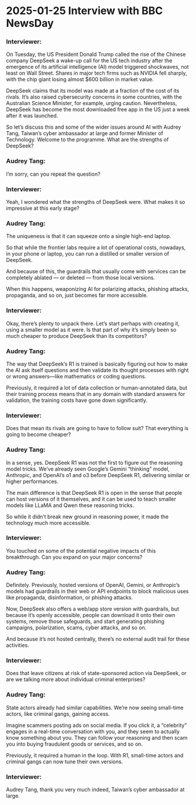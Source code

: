 # 2025-01-25 Interview with BBC NewsDay

### Interviewer:

On Tuesday, the US President Donald Trump called the rise of the Chinese company DeepSeek a wake-up call for the US tech industry after the emergence of its artificial intelligence (AI) model triggered shockwaves, not least on Wall Street. Shares in major tech firms such as NVIDIA fell sharply, with the chip giant losing almost $600 billion in market value.

DeepSeek claims that its model was made at a fraction of the cost of its rivals. It’s also raised cybersecurity concerns in some countries, with the Australian Science Minister, for example, urging caution. Nevertheless, DeepSeek has become the most downloaded free app in the US just a week after it was launched.

So let’s discuss this and some of the wider issues around AI with Audrey Tang, Taiwan’s cyber ambassador at large and former Minister of Technology. Welcome to the programme. What are the strengths of DeepSeek?

### Audrey Tang:

I’m sorry, can you repeat the question?

### Interviewer:

Yeah, I wondered what the strengths of DeepSeek were. What makes it so impressive at this early stage?

### Audrey Tang:

The uniqueness is that it can squeeze onto a single high-end laptop.

So that while the frontier labs require a lot of operational costs, nowadays, in your phone or laptop, you can run a distilled or smaller version of DeepSeek.

And because of this, the guardrails that usually come with services can be completely ablated — or deleted — from those local versions.

When this happens, weaponizing AI for polarizing attacks, phishing attacks, propaganda, and so on, just becomes far more accessible.

### Interviewer:

Okay, there’s plenty to unpack there. Let’s start perhaps with creating it, using a smaller model as it were. Is that part of why it’s simply been so much cheaper to produce DeepSeek than its competitors?

### Audrey Tang:

The way that DeepSeek’s R1 is trained is basically figuring out how to make the AI ask itself questions and then validate its thought processes with right or wrong answers—like mathematics or coding questions.

Previously, it required a lot of data collection or human-annotated data, but their training process means that in any domain with standard answers for validation, the training costs have gone down significantly.

### Interviewer:

Does that mean its rivals are going to have to follow suit? That everything is going to become cheaper?

### Audrey Tang:

In a sense, yes. DeepSeek R1 was not the first to figure out the reasoning model tricks. We’ve already seen Google’s Gemini “thinking” model, Anthropic, and OpenAI’s o1 and o3 before DeepSeek R1, delivering similar or higher performances.

The main difference is that DeepSeek R1 is open in the sense that people can host versions of it themselves, and it can be used to teach smaller models like LLaMA and Qwen these reasoning tricks.

So while it didn’t break new ground in reasoning power, it made the technology much more accessible.

### Interviewer:

You touched on some of the potential negative impacts of this breakthrough. Can you expand on your major concerns?

### Audrey Tang:

Definitely. Previously, hosted versions of OpenAI, Gemini, or Anthropic’s models had guardrails in their web or API endpoints to block malicious uses like propaganda, disinformation, or phishing attacks.

Now, DeepSeek also offers a web/app store version with guardrails, but because it’s openly accessible, people can download it onto their own systems, remove those safeguards, and start generating phishing campaigns, polarization, scams, cyber attacks, and so on.

And because it’s not hosted centrally, there’s no external audit trail for these activities.

### Interviewer:

Does that leave citizens at risk of state-sponsored action via DeepSeek, or are we talking more about individual criminal enterprises?

### Audrey Tang:

State actors already had similar capabilities. We’re now seeing small-time actors, like criminal gangs, gaining access.

Imagine scammers posting ads on social media. If you click it, a “celebrity” engages in a real-time conversation with you, and they seem to actually know something about you. They can follow your reasoning and then scam you into buying fraudulent goods or services, and so on.

Previously, it required a human in the loop. With R1, small-time actors and criminal gangs can now tune their own versions.

### Interviewer:

Audrey Tang, thank you very much indeed, Taiwan’s cyber ambassador at large.
